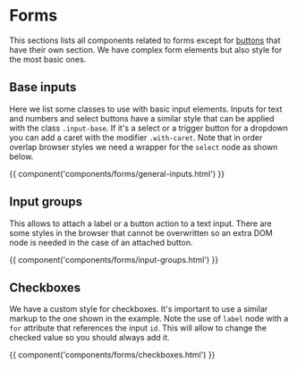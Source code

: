 # Forms

This sections lists all components related to forms except for [buttons](/docs/buttons) that have their own section. We have complex form elements but also style for the most basic ones.

## Base inputs

Here we list some classes to use with basic input elements. Inputs for text and numbers and select buttons have a similar style that can be applied with the class `.input-base`. If it's a select or a trigger button for a dropdown you can add a caret with the modifier `.with-caret`. Note that in order overlap browser styles we need a wrapper for the `select` node as shown below.

{{ component('components/forms/general-inputs.html') }}

## Input groups

This allows to attach a label or a button action to a text input. There are some styles in the browser that cannot be overwritten so an extra DOM node is needed in the case of an attached button.

{{ component('components/forms/input-groups.html') }}

## Checkboxes

We have a custom style for checkboxes. It's important to use a similar markup to the one shown in the example. Note the use of `label` node with a `for` attribute that references the input `id`. This will allow to change the checked value so you should always add it. 

{{ component('components/forms/checkboxes.html') }}
